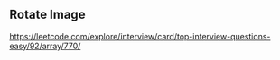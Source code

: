 ## Rotate Image
https://leetcode.com/explore/interview/card/top-interview-questions-easy/92/array/770/
